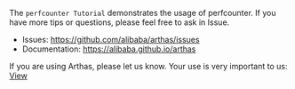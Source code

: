 
The `perfcounter Tutorial` demonstrates the usage of perfcounter. If you have more tips or questions, please feel free to ask in Issue.

* Issues: https://github.com/alibaba/arthas/issues
* Documentation: https://alibaba.github.io/arthas


If you are using Arthas, please let us know. Your use is very important to us: [View](https://github.com/alibaba/arthas/issues/111)